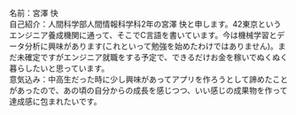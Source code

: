 名前：宮澤 快  
自己紹介：人間科学部人間情報科学科2年の宮澤 快と申します。42東京というエンジニア養成機関に通って、そこでC言語を書いています。今は機械学習とデータ分析に興味があります(これといって勉強を始めたわけではありません)。まだ未確定ですがエンジニア就職をする予定で、できるだけお金を稼いでぬくぬく暮らしたいと思っています。  
意気込み：中高生だった時に少し興味があってアプリを作ろうとして諦めたことがあったので、あの頃の自分からの成長を感じつつ、いい感じの成果物を作って達成感に包まれたいです。  
